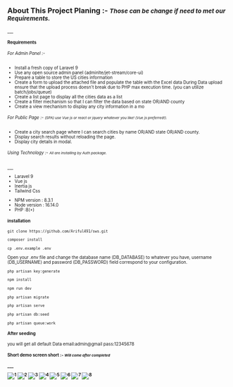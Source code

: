  
<h3>About This Project Planing :- <small><i> Those can be change if need to met our Requirements.  </i><small>  </h2>
___
<h4>Requirements</h4>
<h6>For Admin Panel  :- </h6>
 <ul>
    <li>Install a fresh copy of Laravel 9</li>
    <li>Use any open source admin panel (adminlte/jet-stream/core-ui) </li>
    <li>Prepare a table to store the US cities information  </li>
    <li>Create a form to upload the attached file and populate the table with the Excel data
    During Data upload ensure that the upload process doesn't break due to PHP max execution time. (you can utilize batch/jobs/queue)</li>
    <li>Create a list page to display all the cities data as a list </li>
    <li>Create a filter mechanism so that I can filter the data based on state OR/AND county</li>
    <li>Create a view mechanism to display any city information in a mo</li>
</ul>
<h6>For Public Page :- <small><i> (SPA) use Vue js or react or jquery whatever you like! (Vue js preferred!).
</i></small></h6>
 <ul>
    <li>Create a city search page where I can search cities by name OR/AND state OR/AND county.</li>
    <li>Display search results without reloading the page.</li>
    <li>Display city details in modal. </li>    
</ul>

<h6>Using Technology :- <small><i>All are installing by Auth  package.</i></small></h6>
___
<ul>
    <li>Laravel 9 </li>
    <li>Vue js </li>
    <li>Inertia js</li>
    <li>Tailwind Css</li>    
</ul>
<ul>
   <li>
     NPM version : 8.3.1
   </li>
   <li>
    Node version : 16.14.0
   </li>
    <li>
     PHP :8(+)
    </li>
</ul>

<h4>installation</h4>


````
git clone https://github.com/Ariful491/sws.git
````


````
composer install
````


````
cp .env.example .env
````

<p>
Open your .env file and change the database name (DB_DATABASE) to whatever you have, username (DB_USERNAME) and password (DB_PASSWORD) field correspond to your configuration.
</p>

````
php artisan key:generate
````
````
npm install
````
````
npm run dev
````
````
php artisan migrate
````
````
php artisan serve
````
````
php artisan db:seed 
````

````
php artisan queue:work
````
<h4>After seeding</h4>

you will get all default Data 
email:admin@gmail
pass:12345678

<h4>Short demo screen short :- <small><i> Will come after completed</i></small> <h4>
___

![1](https://user-images.githubusercontent.com/52754507/203615710-ed26009c-97af-4135-864c-e01ae510c99b.png)
![2](https://user-images.githubusercontent.com/52754507/203615822-6e970517-bb63-45ae-98cd-2b8ea58d552e.png)
![3](https://user-images.githubusercontent.com/52754507/203615827-4c07d2a2-e4da-47cd-8c24-2f9c8c3a49ec.png)
![4](https://user-images.githubusercontent.com/52754507/203615836-600fea1f-8231-4cc4-89f3-33e05176013d.png)
![5](https://user-images.githubusercontent.com/52754507/203615844-3cab5054-aaa1-4968-b19e-46e0b1370320.png)
![6](https://user-images.githubusercontent.com/52754507/203615868-e69d91ec-fa12-4e52-ae8c-6b47fe069f58.png)
![7](https://user-images.githubusercontent.com/52754507/203615905-d2134dc1-828f-43a9-82fe-5d32fa50b740.png)
![8](https://user-images.githubusercontent.com/52754507/203615938-2bbfd117-da63-409c-bcdf-210d11f1806a.png)
